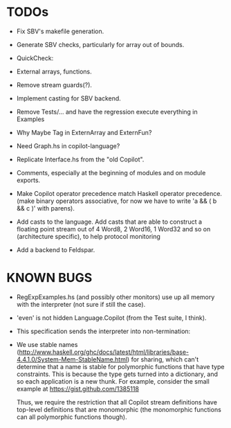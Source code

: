 TODOs
=====

*   Fix SBV's makefile generation.

*   Generate SBV checks, particularly for array out of bounds.

*   QuickCheck:

  *   External arrays, functions.
 
*   Remove stream guards(?).

*   Implement casting for SBV backend.

*   Remove Tests/... and have the regression execute everything in Examples

*   Why Maybe Tag in ExternArray and ExternFun?

*   Need Graph.hs in copilot-language?

*   Replicate Interface.hs from the "old Copilot".

*   Comments, especially at the beginning of modules and on module exports.

*   Make Copilot operator precedence match Haskell operator precedence.
    (make binary operators associative, for now we have to write 'a && ( b && c )'
     with parens).

*   Add casts to the language.  Add casts that are able to construct a floating
    point stream out of 4 Word8, 2 Word16, 1 Word32 and so on (architecture
    specific), to help protocol monitoring

*   Add a backend to Feldspar.


KNOWN BUGS
====

*   RegExpExamples.hs (and possibly other monitors) use up all memory with the
    interpreter (not sure if still the case).

*   'even' is not hidden Language.Copilot (from the Test suite, I think).

*   This specification sends the interpreter into non-termination:

*   We use stable names
    (http://www.haskell.org/ghc/docs/latest/html/libraries/base-4.4.1.0/System-Mem-StableName.html)
    for sharing, which can't determine that a name is stable for polymorphic
    functions that have type constraints.  This is because the type gets turned
    into a dictionary, and so each application is a new thunk.  For example,
    consider the small example at https://gist.github.com/1385118

    Thus, we require the restriction that all Copilot stream definitions have
    top-level definitions that are monomorphic (the monomorphic functions can
    all polymorphic functions though).  
